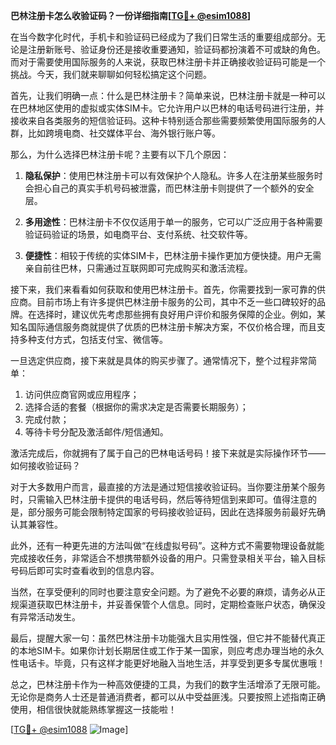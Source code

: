 **巴林注册卡怎么收验证码？一份详细指南[[TG💪+ @esim1088](https://t.me/s/esim1088)]**

在当今数字化时代，手机卡和验证码已经成为了我们日常生活的重要组成部分。无论是注册新账号、验证身份还是接收重要通知，验证码都扮演着不可或缺的角色。而对于需要使用国际服务的人来说，获取巴林注册卡并正确接收验证码可能是一个挑战。今天，我们就来聊聊如何轻松搞定这个问题。

首先，让我们明确一点：什么是巴林注册卡？简单来说，巴林注册卡就是一种可以在巴林地区使用的虚拟或实体SIM卡。它允许用户以巴林的电话号码进行注册，并接收来自各类服务的短信验证码。这种卡特别适合那些需要频繁使用国际服务的人群，比如跨境电商、社交媒体平台、海外银行账户等。

那么，为什么选择巴林注册卡呢？主要有以下几个原因：

1. **隐私保护**：使用巴林注册卡可以有效保护个人隐私。许多人在注册某些服务时会担心自己的真实手机号码被泄露，而巴林注册卡则提供了一个额外的安全层。
   
2. **多用途性**：巴林注册卡不仅仅适用于单一的服务，它可以广泛应用于各种需要验证码验证的场景，如电商平台、支付系统、社交软件等。

3. **便捷性**：相较于传统的实体SIM卡，巴林注册卡操作更加方便快捷。用户无需亲自前往巴林，只需通过互联网即可完成购买和激活流程。

接下来，我们来看看如何获取和使用巴林注册卡。首先，你需要找到一家可靠的供应商。目前市场上有许多提供巴林注册卡服务的公司，其中不乏一些口碑较好的品牌。在选择时，建议优先考虑那些拥有良好用户评价和服务保障的企业。例如，某知名国际通信服务商就提供了优质的巴林注册卡解决方案，不仅价格合理，而且支持多种支付方式，包括支付宝、微信等。

一旦选定供应商，接下来就是具体的购买步骤了。通常情况下，整个过程非常简单：

1. 访问供应商官网或应用程序；
2. 选择合适的套餐（根据你的需求决定是否需要长期服务）；
3. 完成付款；
4. 等待卡号分配及激活邮件/短信通知。

激活完成后，你就拥有了属于自己的巴林电话号码！接下来就是实际操作环节——如何接收验证码？

对于大多数用户而言，最直接的方法是通过短信接收验证码。当你要注册某个服务时，只需输入巴林注册卡提供的电话号码，然后等待短信到来即可。值得注意的是，部分服务可能会限制特定国家的号码接收验证码，因此在选择服务前最好先确认其兼容性。

此外，还有一种更先进的方法叫做“在线虚拟号码”。这种方式不需要物理设备就能完成接收任务，非常适合不想携带额外设备的用户。只需登录相关平台，输入目标号码后即可实时查看收到的信息内容。

当然，在享受便利的同时也要注意安全问题。为了避免不必要的麻烦，请务必从正规渠道获取巴林注册卡，并妥善保管个人信息。同时，定期检查账户状态，确保没有异常活动发生。

最后，提醒大家一句：虽然巴林注册卡功能强大且实用性强，但它并不能替代真正的本地SIM卡。如果你计划长期居住或工作于某一国家，则应考虑办理当地的永久性电话卡。毕竟，只有这样才能更好地融入当地生活，并享受到更多专属优惠哦！

总之，巴林注册卡作为一种高效便捷的工具，为我们的数字生活增添了无限可能。无论你是商务人士还是普通消费者，都可以从中受益匪浅。只要按照上述指南正确使用，相信很快就能熟练掌握这一技能啦！

[[TG💪+ @esim1088](https://t.me/s/esim1088) ![Image](https://i.postimg.cc/4NQfJmqS/Snipaste-2025-05-13-00-14-12.png)]